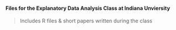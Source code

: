 #### Files for the Explanatory Data Analysis Class at Indiana Unviersity 

> Includes R files & short papers written during the class 
